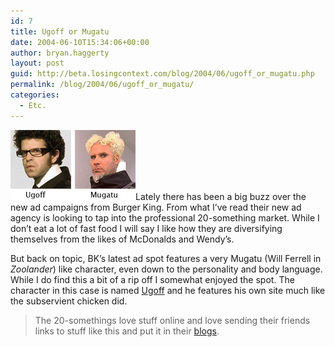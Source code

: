 ```yaml
---
id: 7
title: Ugoff or Mugatu
date: 2004-06-10T15:34:06+00:00
author: bryan.haggerty
layout: post
guid: http://beta.losingcontext.com/blog/2004/06/ugoff_or_mugatu.php
permalink: /blog/2004/06/ugoff_or_mugatu/
categories:
  - Etc.
---
```

 <img alt="Ugoff and Mugatu" src="/blog/wp-content/uploads/legacy/ugoff-mugatu.jpg" width="200" height="112" border="0" class="image-right" />Lately there has been a big buzz over the new ad campaigns from Burger King. From what I&#8217;ve read their new ad agency is looking to tap into the professional 20-something market. While I don&#8217;t eat a lot of fast food I will say I like how they are diversifying themselves from the likes of McDonalds and Wendy&#8217;s.

But back on topic, BK&#8217;s latest ad spot features a very Mugatu (Will Ferrell in _Zoolander_) like character, even down to the personality and body language. While I do find this a bit of a rip off I somewhat enjoyed the spot. The character in this case is named [Ugoff](http://www.ugoff.com "Check out Ugoff's site") and he features his own site much like the subservient chicken did.

> The 20-somethings love stuff online and love sending their friends links to stuff like this and put it in their [blogs](http://www.losingcontext.com "yes even I have fallen for their marketing ploy").